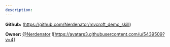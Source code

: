```yaml
---
description: 
---
```



**Github:** (https://github.com/Nerdenator/mycroft_demo_skill)

**Owner:** [@Nerdenator](https://github.com/Nerdenator) ![https://avatars3.githubusercontent.com/u/5439509?v=4]

